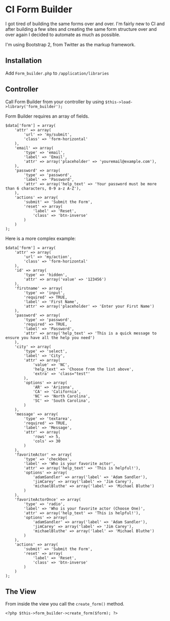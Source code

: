 CI Form Builder
=================

I got tired of building the same forms over and over. I'm fairly new to CI and after building a few sites and creating the same form structure over and over again I decided to automate as much as possible.

I'm using Bootstrap 2, from Twitter as the markup framework.

Installation
------------

Add `Form_builder.php` to `/application/libraries`

Controller
----------

Call Form Builder from your controller by using `$this->load->library('form_builder');`

Form Builder requires an array of fields.

    $data['form'] = array(
        'attr' => array(
            'url' => 'my/submit',
            'class' => 'form-horizontal'
        ),
        'email' => array(
            'type' => 'email',
            'label' => 'Email',
            'attr' => array('placeholder' => 'youremail@example.com'),
        ),
        'password' => array(
            'type' => 'password',
            'label' => 'Password',
            'attr' => array('help_text' => 'Your password must be more than 6 characters, 0-9 a-z A-Z'),
        ),
        'actions' => array(
            'submit' => 'Submit the Form',
            'reset' => array(
                'label' => 'Reset',
                'class' => 'btn-inverse'
            )
        )
    );

Here is a more complex example:

    $data['form'] = array(
        'attr' => array(
            'url' => 'my/action',
            'class' => 'form-horizontal'
        ),
        'id' => array(
            'type' => 'hidden',
            'attr' => array('value' => '123456')
        ),
        'firstname' => array(
            'type' => 'input',
            'required' => TRUE,
            'label' => 'First Name',
            'attr' => array('placeholder' => 'Enter your First Name')
        ),
        'password' => array(
            'type' => 'password',
            'required' => TRUE,
            'label' => 'Password',
            'attr' => array('help_text' => 'This is a quick message to ensure you have all the help you need')
        ),
        'city' => array(
            'type' => 'select',
            'label' => 'City',
            'attr' => array(
                'value' => 'NC',
                'help_text' => 'Choose from the list above',
                'extra' => 'class="test"'
            ),
            'options' => array(
                'AR' => 'Arizona',
                'CA' => 'California',
                'NC' => 'North Carolina',
                'SC' => 'South Carolina',
            )   
        ),
        'message' => array(
            'type' => 'textarea',
            'required' => TRUE,
            'label' => 'Message',
            'attr' => array(
                'rows' => 5,
                'cols' => 30
            )
        ),
        'favoriteActor' => array(
            'type' => 'checkbox',
            'label' => 'Who is your favorite actor',
            'attr' => array('help_text' => 'This is helpful!'),
            'options' => array(
                'adamSandler' => array('label' => 'Adam Sandler'),
                'jimCarey' => array('label' => 'Jim Carey'),
                'michaelBluthe' => array('label' => 'Michael Bluthe')
            )
        ),
        'favoriteActorOnce' => array(
            'type' => 'radio',
            'label' => 'Who is your favorite actor (Choose One)',
            'attr' => array('help_text' => 'This is helpful!'),
            'options' => array(
                'adamSandler' => array('label' => 'Adam Sandler'),
                'jimCarey' => array('label' => 'Jim Carey'),
                'michaelBluthe' => array('label' => 'Michael Bluthe')
            )
        ),
        'actions' => array(
            'submit' => 'Submit the Form',
            'reset' => array(
                'label' => 'Reset',
                'class' => 'btn-inverse'
            )
        )
    );

The View
--------

From inside the view you call the `create_form()` method.

    <?php $this->form_builder->create_form($form); ?>